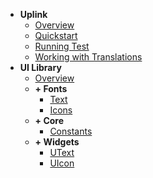 - **Uplink**
  - [Overview](README.md)
  - [Quickstart](quickstart.md)
  - [Running Test](test.md)
  - [Working with Translations](translation.md)
- **UI Library**
  - [Overview](ui_library/overview.md)
  - **+ Fonts**
    - [Text](ui_library/fonts/text.md)
    - [Icons](ui_library/fonts/icon.md)
  - **+ Core**
    - [Constants](ui_library/core/constants.md)
  - **+ Widgets**
    - [UText](ui_library/widgets/u_text.md)
    - [UIcon](ui_library/widgets/u_icon.md)
<!-- - **Data**
  - [Overview](data/overview.md)
- **Hooks**
  - [Overview](hooks/overview.md)
- **Pocket Dimension (Cache)**
  - [Overview](pocketdimension/overview.md)
  - [Interface](pocketdimension/interface.md)
- **Constellation (FS)**
  - [Overview](constellation/overview.md)
  - [Examples](constellation/examples.md)
  - [Item](constellation/item.md)
  - [File](constellation/file.md)
  - [Directory](constellation/directory.md)
  - [Constellation](constellation/constellation.md)
- **Mulit Pass (Identity)**
  - [Overview](identity/overview.md)
  - [Interface](identity/interface.md)
- **Raygun (Messaging)**
  - [Overview](raygun/overview.md)
  - [Interface](raygun/interface.md)
- **Tesseract (KeyStore)**
  - [Overview](tesseract/overview.md)
- **Quantum Entanglement (P2P)**
  - [Overview](qep2p/Overview.md)
- **Retro Relay**
  - [Overview](api/overview.md)
- **Extensions**
  - [Overview](extensions/overview)
  - **+ Constellation**
    - [IPFS](extensions/constellation/ipfs.md)
    - [Memory](extensions/constellation/memory.md)
    - [Storj](extensions/constellation/storj.md)
  - **+ Multipass**
    - [Solana](extensions/multipass/solana.md)
  - **+ Pocket Dimension**
    - [Flatfile](extensions/pocketdimension/flatfile.md)
    - [Steretto](extensions/pocketdimension/stretto.md)
  - **+ Raygun**
    - [IPFS](extensions/raygun/ipfs.md)
    - [Textile](extensions/raygun/textile.md) -->